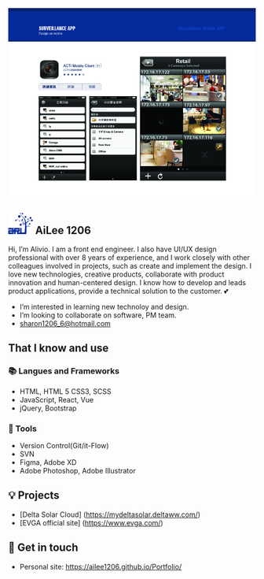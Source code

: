 <!---
AiLee1206/AiLee1206 is a ✨ special ✨ repository because its `README.md` (this file) appears on your GitHub profile.
You can click the Preview link to take a look at your changes.
--->
<img padding="0 auto" src="https://github.com/AiLee1206/Portfolio/blob/main/images/ACTi_05.jpg" />

## <img width="50px" src="https://github.com/AiLee1206/Portfolio/blob/main/images/aiRongMark.jpg" /> AiLee 1206
Hi, I’m Alivio. I am a front end engineer. I also have UI/UX design professional with over 8 years of experience, and I work closely with other colleagues involved in projects, such as create and implement the design. I love new technologies, creative products, collaborate with product innovation and human-centered design. I know how to develop and leads product applications, provide a technical solution to the customer. 💕 

- I’m interested in learning new technoloy and design. <br>
- I’m looking to collaborate on software, PM team. <br>
- sharon1206_6@hotmail.com<br>

## That I know and use
### 📚 Langues and Frameworks
- HTML, HTML 5 CSS3, SCSS
- JavaScript, React, Vue
- jQuery, Bootstrap

### 🔧 Tools
- Version Control(Git/it-Flow)
- SVN
- Figma, Adobe XD
- Adobe Photoshop, Adobe Illustrator

## 💡 Projects
- [Delta Solar Cloud] (https://mydeltasolar.deltaww.com/)
- [EVGA official site] (https://www.evga.com/)

## 🔗 Get in touch
- Personal site: https://ailee1206.github.io/Portfolio/
